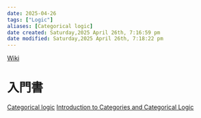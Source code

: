 ```yaml
---
date: 2025-04-26
tags: ["Logic"]
aliases: [Categorical logic]
date created: Saturday,2025 April 26th, 7:16:59 pm
date modified: Saturday,2025 April 26th, 7:18:22 pm
---
```


[Wiki](https://en.wikipedia.org/wiki/Categorical_logic)

# 入門書

[Categorical logic](https://www.cl.cam.ac.uk/~amp12/papers/catl/catl.pdf)
[Introduction to Categories and Categorical Logic](https://arxiv.org/abs/1102.1313)
